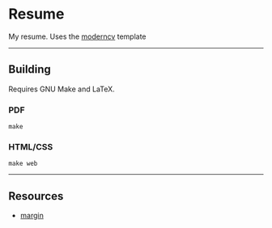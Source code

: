 # Resume
My resume.
Uses the [moderncv](https://vic.demuzere.be/articles/curriculum-vitae-cv-with-latex-moderncv/) template

---

## Building
Requires GNU Make and LaTeX.

### PDF

```
make
```

### HTML/CSS

```
make web
```

---

## Resources
* [margin](http://tex.stackexchange.com/a/43205/89290)